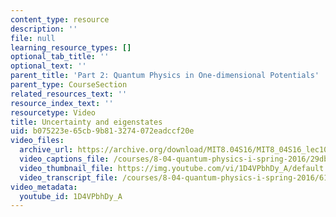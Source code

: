 ```yaml
---
content_type: resource
description: ''
file: null
learning_resource_types: []
optional_tab_title: ''
optional_text: ''
parent_title: 'Part 2: Quantum Physics in One-dimensional Potentials'
parent_type: CourseSection
related_resources_text: ''
resource_index_text: ''
resourcetype: Video
title: Uncertainty and eigenstates
uid: b075223e-65cb-9b81-3274-072eadccf20e
video_files:
  archive_url: https://archive.org/download/MIT8.04S16/MIT8_04S16_lec10_s1_300k.mp4
  video_captions_file: /courses/8-04-quantum-physics-i-spring-2016/29db91d9f4375643820bf18ed0980241_1D4VPbhDy_A.vtt
  video_thumbnail_file: https://img.youtube.com/vi/1D4VPbhDy_A/default.jpg
  video_transcript_file: /courses/8-04-quantum-physics-i-spring-2016/615280f02ca30f454afd209c160cf55d_1D4VPbhDy_A.pdf
video_metadata:
  youtube_id: 1D4VPbhDy_A
---
```

